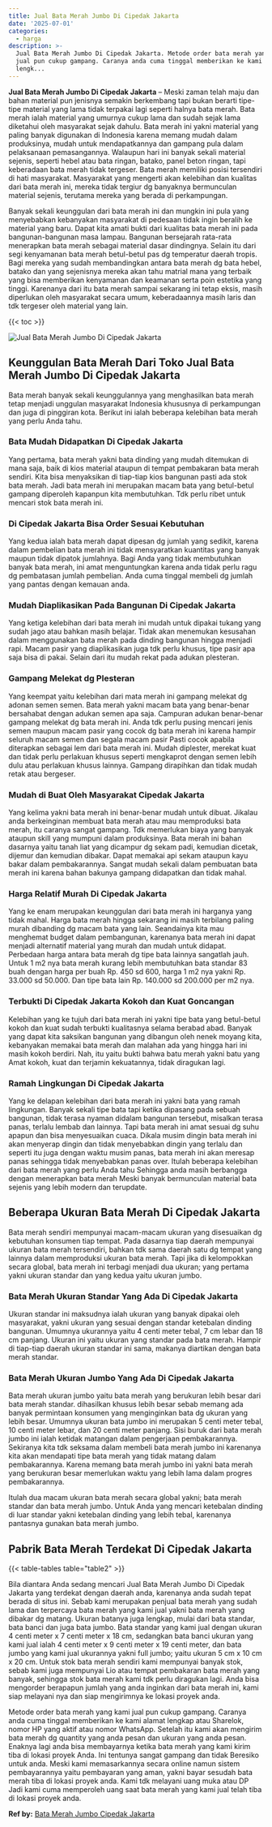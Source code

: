 ```yaml
---
title: Jual Bata Merah Jumbo Di Cipedak Jakarta
date: '2025-07-01'
categories:
  - harga
description: >-
  Jual Bata Merah Jumbo Di Cipedak Jakarta. Metode order bata merah yang kami
  jual pun cukup gampang. Caranya anda cuma tinggal memberikan ke kami alamat
  lengk...
---
```


**Jual Bata Merah Jumbo Di Cipedak Jakarta** – Meski zaman telah maju dan bahan material pun jenisnya semakin berkembang tapi bukan berarti tipe-tipe material yang lama tidak terpakai lagi seperti halnya bata merah. Bata merah ialah material yang umurnya cukup lama dan sudah sejak lama diketahui oleh masyarakat sejak dahulu. Bata merah ini yakni material yang paling banyak digunakan di Indonesia karena memang mudah dalam produksinya, mudah untuk mendapatkannya dan gampang pula dalam pelaksanaan pemasangannya. Walaupun hari ini banyak sekali material sejenis, seperti hebel atau bata ringan, batako, panel beton ringan, tapi keberadaan bata merah tidak tergeser. Bata merah memiliki posisi tersendiri di hati masyarakat. Masyarakat yang mengerti akan kelebihan dan kualitas dari bata merah ini, mereka tidak tergiur dg banyaknya bermunculan material sejenis, terutama mereka yang berada di perkampungan.

Banyak sekali keunggulan dari bata merah ini dan mungkin ini pula yang menyebabkan kebanyakan masyarakat di pedesaan tidak ingin beralih ke material yang baru. Dapat kita amati bukti dari kualitas bata merah ini pada bangunan-bangunan masa lampau. Bangunan bersejarah rata-rata menerapkan bata merah sebagai material dasar dindingnya. Selain itu dari segi kenyamanan bata merah betul-betul pas dg temperatur daerah tropis. Bagi mereka yang sudah membandingkan antara bata merah dg bata hebel, batako dan yang sejenisnya mereka akan tahu matrial mana yang terbaik yang bisa memberikan kenyamanan dan keamanan serta poin estetika yang tinggi. Karenanya dari itu bata merah sampai sekarang ini tetap eksis, masih diperlukan oleh masyarakat secara umum, keberadaannya masih laris dan tdk tergeser oleh material yang lain.

{{< toc >}}

![Jual Bata Merah Jumbo Di Cipedak Jakarta](/images/jual-bata-merah-23.png)

## Keunggulan Bata Merah Dari Toko Jual Bata Merah Jumbo Di Cipedak Jakarta

Bata merah banyak sekali keunggulannya yang menghasilkan bata merah tetap menjadi unggulan masyarakat Indonesia khususnya di perkampungan dan juga di pinggiran kota. Berikut ini ialah beberapa kelebihan bata merah yang perlu Anda tahu.

### Bata Mudah Didapatkan Di Cipedak Jakarta

Yang pertama, bata merah yakni bata dinding yang mudah ditemukan di mana saja, baik di kios material ataupun di tempat pembakaran bata merah sendiri. Kita bisa menyaksikan di tiap-tiap kios bangunan pasti ada stok bata merah. Jadi bata merah ini merupakan macam bata yang betul-betul gampang diperoleh kapanpun kita membutuhkan. Tdk perlu ribet untuk mencari stok bata merah ini.

### Di Cipedak Jakarta Bisa Order Sesuai Kebutuhan

Yang kedua ialah bata merah dapat dipesan dg jumlah yang sedikit, karena dalam pembelian bata merah ini tidak mensyaratkan kuantitas yang banyak maupun tidak dipatok jumlahnya. Bagi Anda yang tidak membutuhkan banyak bata merah, ini amat menguntungkan karena anda tidak perlu ragu dg pembatasan jumlah pembelian. Anda cuma tinggal membeli dg jumlah yang pantas dengan kemauan anda.

### Mudah Diaplikasikan Pada Bangunan Di Cipedak Jakarta

Yang ketiga kelebihan dari bata merah ini mudah untuk dipakai tukang yang sudah jago atau bahkan masih belajar. Tidak akan menemukan kesusahan dalam menggunakan bata merah pada dinding bangunan hingga menjadi rapi. Macam pasir yang diaplikasikan juga tdk perlu khusus, tipe pasir apa saja bisa di pakai. Selain dari itu mudah rekat pada adukan plesteran.

### Gampang Melekat dg Plesteran

Yang keempat yaitu kelebihan dari mata merah ini gampang melekat dg adonan semen semen. Bata merah yakni macam bata yang benar-benar bersahabat dengan adukan semen apa saja. Campuran adukan benar-benar gampang melekat dg bata merah ini. Anda tdk perlu pusing mencari jenis semen maupun macam pasir yang cocok dg bata merah ini karena hampir seluruh macam semen dan segala macam pasir Pasti cocok apabila diterapkan sebagai lem dari bata merah ini. Mudah diplester, merekat kuat dan tidak perlu perlakuan khusus seperti mengkaprot dengan semen lebih dulu atau perlakuan khusus lainnya. Gampang dirapihkan dan tidak mudah retak atau bergeser.

### Mudah di Buat Oleh Masyarakat Cipedak Jakarta

Yang kelima yakni bata merah ini benar-benar mudah untuk dibuat. Jikalau anda berkeinginan membuat bata merah atau mau memproduksi bata merah, itu caranya sangat gampang. Tdk memerlukan biaya yang banyak ataupun skill yang mumpuni dalam produksinya. Bata merah ini bahan dasarnya yaitu tanah liat yang dicampur dg sekam padi, kemudian dicetak, dijemur dan kemudian dibakar. Dapat memakai api sekam ataupun kayu bakar dalam pembakarannya. Sangat mudah sekali dalam pembuatan bata merah ini karena bahan bakunya gampang didapatkan dan tidak mahal.

### Harga Relatif Murah Di Cipedak Jakarta

Yang ke enam merupakan keunggulan dari bata merah ini harganya yang tidak mahal. Harga bata merah hingga sekarang ini masih terbilang paling murah dibanding dg macam bata yang lain. Seandainya kita mau menghemat budget dalam pembangunan, karenanya bata merah ini dapat menjadi alternatif material yang murah dan mudah untuk didapat. Perbedaan harga antara bata merah dg tipe bata lainnya sangatlah jauh. Untuk 1 m2 nya bata merah kurang lebih membutuhkan bata standar 83 buah dengan harga per buah Rp. 450 sd 600, harga 1 m2 nya yakni Rp. 33.000 sd 50.000. Dan tipe bata lain Rp. 140.000 sd 200.000 per m2 nya.

### Terbukti Di Cipedak Jakarta Kokoh dan Kuat Goncangan

Kelebihan yang ke tujuh dari bata merah ini yakni tipe bata yang betul-betul kokoh dan kuat sudah terbukti kualitasnya selama berabad abad. Banyak yang dapat kita saksikan bangunan yang dibangun oleh nenek moyang kita, kebanyakan memakai bata merah dan malahan ada yang hingga hari ini masih kokoh berdiri. Nah, itu yaitu bukti bahwa batu merah yakni batu yang Amat kokoh, kuat dan terjamin kekuatannya, tidak diragukan lagi.

### Ramah Lingkungan Di Cipedak Jakarta

Yang ke delapan kelebihan dari bata merah ini yakni bata yang ramah lingkungan. Banyak sekali tipe bata tapi ketika dipasang pada sebuah bangunan, tidak terasa nyaman didalam bangunan tersebut, misalkan terasa panas, terlalu lembab dan lainnya. Tapi bata merah ini amat sesuai dg suhu apapun dan bisa menyesuaikan cuaca. Dikala musim dingin bata merah ini akan menyerap dingin dan tidak menyebabkan dingin yang terlalu dan seperti itu juga dengan waktu musim panas, bata merah ini akan meresap panas sehingga tidak menyebabkan panas over. Itulah beberapa kelebihan dari bata merah yang perlu Anda tahu Sehingga anda masih berbangga dengan menerapkan bata merah Meski banyak bermunculan material bata sejenis yang lebih modern dan terupdate.

## Beberapa Ukuran Bata Merah Di Cipedak Jakarta

Bata merah sendiri mempunyai macam-macam ukuran yang disesuaikan dg kebutuhan konsumen tiap tempat. Pada dasarnya tiap daerah mempunyai ukuran bata merah tersendiri, bahkan tdk sama daerah satu dg tempat yang lainnya dalam memproduksi ukuran bata merah. Tapi jika di kelompokkan secara global, bata merah ini terbagi menjadi dua ukuran; yang pertama yakni ukuran standar dan yang kedua yaitu ukuran jumbo.

### Bata Merah Ukuran Standar Yang Ada Di Cipedak Jakarta

Ukuran standar ini maksudnya ialah ukuran yang banyak dipakai oleh masyarakat, yakni ukuran yang sesuai dengan standar ketebalan dinding bangunan. Umumnya ukurannya yaitu 4 centi meter tebal, 7 cm lebar dan 18 cm panjang. Ukuran ini yaitu ukuran yang standar pada bata merah. Hampir di tiap-tiap daerah ukuran standar ini sama, makanya diartikan dengan bata merah standar.

### Bata Merah Ukuran Jumbo Yang Ada Di Cipedak Jakarta

Bata merah ukuran jumbo yaitu bata merah yang berukuran lebih besar dari bata merah standar. dihasilkan khusus lebih besar sebab memang ada banyak permintaan konsumen yang menginginkan bata dg ukuran yang lebih besar. Umumnya ukuran bata jumbo ini merupakan 5 centi meter tebal, 10 centi meter lebar, dan 20 centi meter panjang. Sisi buruk dari bata merah jumbo ini ialah ketidak matangan dalam pengerjaan pembakarannya. Sekiranya kita tdk seksama dalam membeli bata merah jumbo ini karenanya kita akan mendapati tipe bata merah yang tidak matang dalam pembakarannya. Karena memang bata merah jumbo ini yakni bata merah yang berukuran besar memerlukan waktu yang lebih lama dalam progres pembakarannya.

Itulah dua macam ukuran bata merah secara global yakni; bata merah standar dan bata merah jumbo. Untuk Anda yang mencari ketebalan dinding di luar standar yakni ketebalan dinding yang lebih tebal, karenanya pantasnya gunakan bata merah jumbo.

## Pabrik Bata Merah Terdekat Di Cipedak Jakarta

{{< table-tables table="table2" >}}

Bila diantara Anda sedang mencari Jual Bata Merah Jumbo Di Cipedak Jakarta yang terdekat dengan daerah anda, karenanya anda sudah tepat berada di situs ini. Sebab kami merupakan penjual bata merah yang sudah lama dan terpercaya bata merah yang kami jual yakni bata merah yang dibakar dg matang. Ukuran batanya juga lengkap, mulai dari bata standar, bata banci dan juga bata jumbo. Bata standar yang kami jual dengan ukuran 4 centi meter x 7 centi meter x 18 cm, sedangkan bata banci ukuran yang kami jual ialah 4 centi meter x 9 centi meter x 19 centi meter, dan bata jumbo yang kami jual ukurannya yakni full jumbo; yaitu ukuran 5 cm x 10 cm x 20 cm. Untuk stok bata merah sendiri kami mempunyai banyak stok, sebab kami juga mempunyai Lio atau tempat pembakaran bata merah yang banyak, sehingga stok bata merah kami tdk perlu diragukan lagi. Anda bisa mengorder berapapun jumlah yang anda inginkan dari bata merah ini, kami siap melayani nya dan siap mengirimnya ke lokasi proyek anda.

Metode order bata merah yang kami jual pun cukup gampang. Caranya anda cuma tinggal memberikan ke kami alamat lengkap atau Sharelok, nomor HP yang aktif atau nomor WhatsApp. Setelah itu kami akan mengirim bata merah dg quantity yang anda pesan dan ukuran yang anda pesan. Enaknya lagi anda bisa membayarnya ketika bata merah yang kami kirim tiba di lokasi proyek Anda. Ini tentunya sangat gampang dan tidak Beresiko untuk anda. Meski kami memasarkannya secara online namun sistem pembayarannya yaitu pembayaran yang aman, yakni bayar sesudah bata merah tiba di lokasi proyek anda. Kami tdk melayani uang muka atau DP Jadi kami cuma memperoleh uang saat bata merah yang kami jual telah tiba di lokasi proyek anda.

**Ref by:** [Bata Merah Jumbo Cipedak Jakarta](https://id.wikipedia.org/wiki/Bata)
